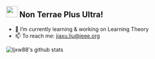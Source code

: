 ## <img src="https://media.giphy.com/media/hvRJCLFzcasrR4ia7z/giphy.gif" width="30px"> Non Terrae Plus Ultra!

<!-- <img width="30%" align="right" alt="Github" src="https://raw.githubusercontent.com/rishab-sharma/rishab-sharma/main/image.svg" /> -->
<!-- 
[![Github](https://img.shields.io/badge/-Github-330c83?style=flat&logo=Github&logoColor=white)](https://github.com/ljxw88)
[![Linkedin](https://img.shields.io/badge/-LinkedIn-330c83?style=flat&logo=Linkedin&logoColor=white)](https://www.linkedin.com/in/jiaxu-liu-a000b619a/) -->
<!-- [![Twitter](https://img.shields.io/badge/-Twitter-330c83?style=flat&logo=Twitter&logoColor=white)](https://twitter.com/rodinc_code) -->
<!-- [![Instagram](https://img.shields.io/badge/-Instagram-330c83?style=flat&labelColor=330c83&logo=instagram&logoColor=white)](https://www.instagram.com/rodin_code/) -->
<!-- [![Gmail](https://img.shields.io/badge/-Gmail-330c83?style=flat&logo=Gmail&logoColor=white)](jiaxu.liu@ieee.com) -->

- 🔭 I’m currently learning & working on Learning Theory
- 📫 To reach me: jiaxu.liu@ieee.org
<!-- - ⚡ Fun fact: Sydney is actually in both Canada and Australia... -->

![ljxw88's github stats](https://github-readme-stats.vercel.app/api?username=ljxw88&show_icons=true&theme=solarized-light)

